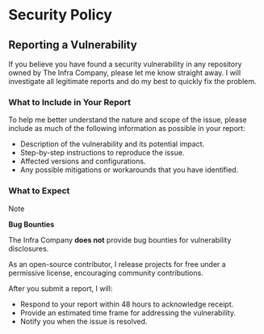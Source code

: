 # Security Policy

## Reporting a Vulnerability

If you believe you have found a security vulnerability in any repository owned by The Infra Company, please let me know straight away. I will investigate all legitimate reports and do my best to quickly fix the problem.

### What to Include in Your Report

To help me better understand the nature and scope of the issue, please include as much of the following information as possible in your report:

  - Description of the vulnerability and its potential impact.
  - Step-by-step instructions to reproduce the issue.
  - Affected versions and configurations.
  - Any possible mitigations or workarounds that you have identified.

### What to Expect

> [!NOTE]
> **Bug Bounties**
> 
> The Infra Company **does not** provide bug bounties for vulnerability disclosures.
>
> As an open-source contributor, I release projects for free under a permissive license, encouraging community contributions.
> 

After you submit a report, I will:
- Respond to your report within 48 hours to acknowledge receipt.
- Provide an estimated time frame for addressing the vulnerability.
- Notify you when the issue is resolved.
